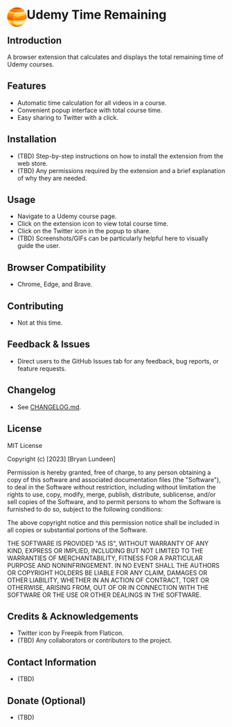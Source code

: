 # <img src="public/icons/icon_48.png" width="45" align="left"> Udemy Time Remaining

## Introduction
A browser extension that calculates and displays the total remaining time of Udemy courses.

## Features
- Automatic time calculation for all videos in a course.
- Convenient popup interface with total course time.
- Easy sharing to Twitter with a click.

## Installation
- (TBD) Step-by-step instructions on how to install the extension from the web store.
- (TBD) Any permissions required by the extension and a brief explanation of why they are needed.

## Usage
- Navigate to a Udemy course page.
- Click on the extension icon to view total course time.
- Click on the Twitter icon in the popup to share.
- (TBD) Screenshots/GIFs can be particularly helpful here to visually guide the user.

## Browser Compatibility
- Chrome, Edge, and Brave.

## Contributing
- Not at this time.

## Feedback & Issues
- Direct users to the GitHub Issues tab for any feedback, bug reports, or feature requests.

## Changelog
- See [CHANGELOG.md](CHANGELOG.md).

## License
MIT License

Copyright (c) [2023] [Bryan Lundeen]

Permission is hereby granted, free of charge, to any person obtaining a copy
of this software and associated documentation files (the "Software"), to deal
in the Software without restriction, including without limitation the rights
to use, copy, modify, merge, publish, distribute, sublicense, and/or sell
copies of the Software, and to permit persons to whom the Software is
furnished to do so, subject to the following conditions:

The above copyright notice and this permission notice shall be included in all
copies or substantial portions of the Software.

THE SOFTWARE IS PROVIDED "AS IS", WITHOUT WARRANTY OF ANY KIND, EXPRESS OR
IMPLIED, INCLUDING BUT NOT LIMITED TO THE WARRANTIES OF MERCHANTABILITY,
FITNESS FOR A PARTICULAR PURPOSE AND NONINFRINGEMENT. IN NO EVENT SHALL THE
AUTHORS OR COPYRIGHT HOLDERS BE LIABLE FOR ANY CLAIM, DAMAGES OR OTHER
LIABILITY, WHETHER IN AN ACTION OF CONTRACT, TORT OR OTHERWISE, ARISING FROM,
OUT OF OR IN CONNECTION WITH THE SOFTWARE OR THE USE OR OTHER DEALINGS IN THE
SOFTWARE.


## Credits & Acknowledgements
- Twitter icon by Freepik from Flaticon.
- (TBD) Any collaborators or contributors to the project.

## Contact Information
- (TBD)

## Donate (Optional)
- (TBD)


